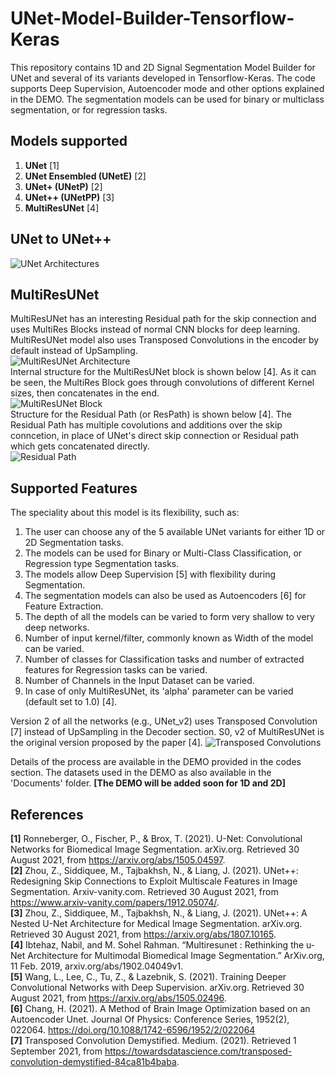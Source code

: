 # UNet-Model-Builder-Tensorflow-Keras
This repository contains 1D and 2D Signal Segmentation Model Builder for UNet and several of its variants developed in Tensorflow-Keras. The code supports Deep Supervision, Autoencoder mode and other options explained in the DEMO. The segmentation models can be used for binary or multiclass segmentation, or for regression tasks.  

## Models supported
1. **UNet** [1]
2. **UNet Ensembled (UNetE)** [2]
3. **UNet+ (UNetP)** [2]
3. **UNet++ (UNetPP)** [3]
5. **MultiResUNet** [4]

## UNet to UNet++
![UNet Architectures](https://github.com/Sakib1263/UNet2D-Segmentation-Model-Builder-KERAS/blob/main/Documents/Images/UNet.jpg "UNet Models")   

## MultiResUNet
MultiResUNet has an interesting Residual path for the skip connection and uses MultiRes Blocks instead of normal CNN blocks for deep learning. MultiResUNet model also uses Transposed Convolutions in the encoder by default instead of UpSampling.  
![MultiResUNet Architecture](https://github.com/Sakib1263/UNet-2D-Segmentation-AutoEncoder-Model-Builder-KERAS/blob/main/Documents/Images/MultiResUNet.png "MultiResUNet Model")  
Internal structure for the MultiResUNet block is shown below [4]. As it can be seen, the MultiRes Block goes through convolutions of different Kernel sizes, then concatenates in the end.  
![MultiResUNet Block](https://github.com/Sakib1263/UNet-Segmentation-AutoEncoder-1D-2D-Tensorflow-Keras/blob/main/Documents/Images/MultiRes%20Block.jpg "MultiResUNet Block")  
Structure for the Residual Path (or ResPath) is shown below [4]. The Residual Path has multiple covolutions and additions over the skip conncetion, in place of UNet's direct skip connection or Residual path which gets concatenated directly.  
![Residual Path](https://github.com/Sakib1263/UNet-Segmentation-AutoEncoder-1D-2D-Tensorflow-Keras/blob/main/Documents/Images/Residual_Path.jpg "Residual Path")  

## Supported Features
The speciality about this model is its flexibility, such as:
1. The user can choose any of the 5 available UNet variants for either 1D or 2D Segmentation tasks.
2. The models can be used for Binary or Multi-Class Classification, or Regression type Segmentation tasks.
3. The models allow Deep Supervision [5] with flexibility during Segmentation.
4. The segmentation models can also be used as Autoencoders [6] for Feature Extraction.
5. The depth of all the models can be varied to form very shallow to very deep networks.
6. Number of input kernel/filter, commonly known as Width of the model can be varied.
7. Number of classes for Classification tasks and number of extracted features for Regression tasks can be varied.
8. Number of Channels in the Input Dataset can be varied.  
9. In case of only MultiResUNet, its 'alpha' parameter can be varied (default set to 1.0) [4].  

Version 2 of all the networks (e.g., UNet_v2) uses Transposed Convolution [7] instead of UpSampling in the Decoder section. S0, v2 of MultiResUNet is the original version proposed by the paper [4].
![Transposed Convolutions](https://github.com/Sakib1263/UNet-Segmentation-AutoEncoder-1D-2D-Tensorflow-Keras/blob/main/Documents/Images/Transposed_Convolution.png "Transposed Convolutions") 

Details of the process are available in the DEMO provided in the codes section. The datasets used in the DEMO as also available in the 'Documents' folder. **[The DEMO will be added soon for 1D and 2D]**

## References  
**[1]** Ronneberger, O., Fischer, P., & Brox, T. (2021). U-Net: Convolutional Networks for Biomedical Image Segmentation. arXiv.org. Retrieved 30 August 2021, from https://arxiv.org/abs/1505.04597.  
**[2]** Zhou, Z., Siddiquee, M., Tajbakhsh, N., & Liang, J. (2021). UNet++: Redesigning Skip Connections to Exploit Multiscale Features in Image Segmentation. Arxiv-vanity.com. Retrieved 30 August 2021, from https://www.arxiv-vanity.com/papers/1912.05074/.  
**[3]**  Zhou, Z., Siddiquee, M., Tajbakhsh, N., & Liang, J. (2021). UNet++: A Nested U-Net Architecture for Medical Image Segmentation. arXiv.org. Retrieved 30 August 2021, from https://arxiv.org/abs/1807.10165.  
**[4]** Ibtehaz, Nabil, and M. Sohel Rahman. “Multiresunet : Rethinking the u-Net Architecture for Multimodal Biomedical Image Segmentation.” ArXiv.org, 11 Feb. 2019, arxiv.org/abs/1902.04049v1.  
**[5]** Wang, L., Lee, C., Tu, Z., & Lazebnik, S. (2021). Training Deeper Convolutional Networks with Deep Supervision. arXiv.org. Retrieved 30 August 2021, from https://arxiv.org/abs/1505.02496.  
**[6]** Chang, H. (2021). A Method of Brain Image Optimization based on an Autoencoder Unet. Journal Of Physics: Conference Series, 1952(2), 022064. https://doi.org/10.1088/1742-6596/1952/2/022064  
**[7]** Transposed Convolution Demystified. Medium. (2021). Retrieved 1 September 2021, from https://towardsdatascience.com/transposed-convolution-demystified-84ca81b4baba.  
